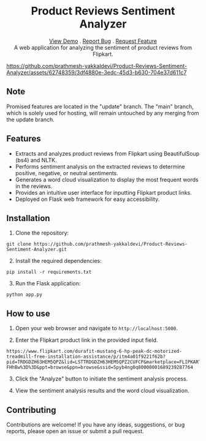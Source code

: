 <br/>
<p align="center">
  <h1 align="center">Product Reviews Sentiment Analyzer</h1>

  <p align="center">
    <a href="https://flipkartreview1.azurewebsites.net/">View Demo</a>
    .
    <a href="https://github.com/prathmesh-yakkaldevi/Product-Reviews-Sentiment-Analyzer/issues">Report Bug</a>
    .
    <a href="https://github.com/prathmesh-yakkaldevi/Product-Reviews-Sentiment-Analyzer/issues">Request Feature</a>
    <br>
A web application for analyzing the sentiment of product reviews from Flipkart.
  </p>
</p>

https://github.com/prathmesh-yakkaldevi/Product-Reviews-Sentiment-Analyzer/assets/62748359/3df4880e-3edc-45d3-b630-704e37d611c7

## Note
Promised features are located in the "update" branch. The "main" branch, which is solely used for hosting, will remain untouched by any merging from the update branch.

## Features

- Extracts and analyzes product reviews from Flipkart using BeautifulSoup (bs4) and NLTK.
- Performs sentiment analysis on the extracted reviews to determine positive, negative, or neutral sentiments.
- Generates a word cloud visualization to display the most frequent words in the reviews.
- Provides an intuitive user interface for inputting Flipkart product links.
- Deployed on Flask web framework for easy accessibility.





## Installation

1. Clone the repository:
```
git clone https://github.com/prathmesh-yakkaldevi/Product-Reviews-Sentiment-Analyzer.git
```
2. Install the required dependencies:
```
pip install -r requirements.txt
```
3. Run the Flask application:
```
python app.py
```
## How to use
1. Open your web browser and navigate to `http://localhost:5000`.

2. Enter the Flipkart product link in the provided input field.
```
https://www.flipkart.com/durafit-mustang-6-hp-peak-dc-motorized-treadmill-free-installation-assistance/p/itm4a01f9221f62b?pid=TRDGDZH63HEM5QPZ&lid=LSTTRDGDZH63HEM5QPZ2CUFCP&marketplace=FLIPKART&store=qoc&srno=b_1_2&otracker=browse&fm=organic&iid=en_WPClllrUWvGhjEncaqY0ReQlsBwygoZlAbc9V9qGEFnCVUWnNWM7uHDEoNFpVq515YrvAymjlO9z4Nza-FHhBw%3D%3D&ppt=browse&ppn=browse&ssid=5pyb4ng0q80000001689239287764
```

3. Click the "Analyze" button to initiate the sentiment analysis process.

4. View the sentiment analysis results and the word cloud visualization.

## Contributing

Contributions are welcome! If you have any ideas, suggestions, or bug reports, please open an issue or submit a pull request.

